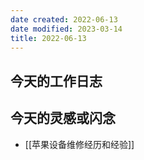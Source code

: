 ```yaml
---
date created: 2022-06-13
date modified: 2023-03-14
title: 2022-06-13
---
```


## 今天的工作日志

## 今天的灵感或闪念

- [[苹果设备维修经历和经验]]
